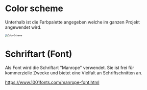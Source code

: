 # Color scheme

Unterhalb ist die Farbpalette angegeben welche im ganzen Projekt angewendet wird.

<img src="D:\HTL_D\DIPL\documentation\Corporate Design\Color-Scheme.png" alt="Color-Scheme" style="zoom:50%;" />

# Schriftart (Font)

Als Font wird die Schriftart "Manrope" verwendet. Sie ist frei für kommerzielle Zwecke und bietet eine Vielfalt an Schriftschnitten an.

https://www.1001fonts.com/manrope-font.html


